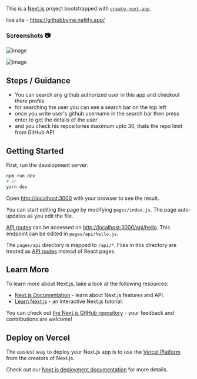 This is a [Next.js](https://nextjs.org/) project bootstrapped with [`create-next-app`](https://github.com/vercel/next.js/tree/canary/packages/create-next-app).

live site - https://githubbyme.netlify.app/

### Screenshots 📷

![image](https://user-images.githubusercontent.com/85151171/193634737-39777042-30df-4b2a-8afd-634a02ad90e5.png)

![image](https://user-images.githubusercontent.com/85151171/193634920-c9ce60c1-9491-4ed9-875a-46c79589b760.png)

## Steps / Guidance
* You can search any github authorized user in this app and checkout there profile
* for searching the user you can see a search bar on the top left 
* once you write user's github username in the search bar then press enter to get the details of the user
* and you check his repositories maximum upto 30, thats the repo limit from GitHub API


## Getting Started

First, run the development server:

```bash
npm run dev
# or
yarn dev
```

Open [http://localhost:3000](http://localhost:3000) with your browser to see the result.

You can start editing the page by modifying `pages/index.js`. The page auto-updates as you edit the file.

[API routes](https://nextjs.org/docs/api-routes/introduction) can be accessed on [http://localhost:3000/api/hello](http://localhost:3000/api/hello). This endpoint can be edited in `pages/api/hello.js`.

The `pages/api` directory is mapped to `/api/*`. Files in this directory are treated as [API routes](https://nextjs.org/docs/api-routes/introduction) instead of React pages.

## Learn More

To learn more about Next.js, take a look at the following resources:

- [Next.js Documentation](https://nextjs.org/docs) - learn about Next.js features and API.
- [Learn Next.js](https://nextjs.org/learn) - an interactive Next.js tutorial.

You can check out [the Next.js GitHub repository](https://github.com/vercel/next.js/) - your feedback and contributions are welcome!

## Deploy on Vercel

The easiest way to deploy your Next.js app is to use the [Vercel Platform](https://vercel.com/new?utm_medium=default-template&filter=next.js&utm_source=create-next-app&utm_campaign=create-next-app-readme) from the creators of Next.js.

Check out our [Next.js deployment documentation](https://nextjs.org/docs/deployment) for more details.
